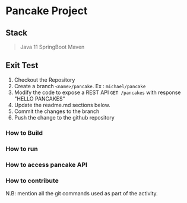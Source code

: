 # Pancake Project

## Stack
> Java 11
> SpringBoot
> Maven


## Exit Test

1. Checkout the Repository
2. Create a branch ```<name>/pancake```. Ex : ```michael/pancake```
3. Modify the code to expose a REST API ```GET /pancakes``` with response "HELLO PANCAKES"
4. Update the readme.md sections below.
5. Commit the changes to the branch
6. Push the change to the github repository


### How to Build

### How to run

### How to access pancake API

### How to contribute
N.B: mention all the git commands used as part of the activity.
